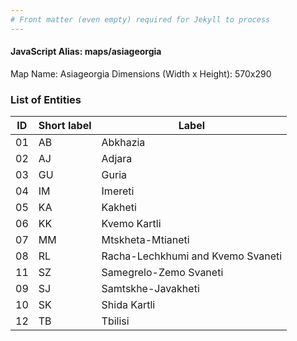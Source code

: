 ```yaml
---
# Front matter (even empty) required for Jekyll to process
---
```


#### JavaScript Alias: maps/asiageorgia

Map Name: Asiageorgia
Dimensions (Width x Height): 570x290





### List of Entities

ID | Short label | Label
---|---|---|
01|AB|Abkhazia
02|AJ|Adjara
03|GU|Guria
04|IM|Imereti
05|KA|Kakheti
06|KK|Kvemo Kartli
07|MM|Mtskheta-Mtianeti
08|RL|Racha-Lechkhumi and Kvemo Svaneti
11|SZ|Samegrelo-Zemo Svaneti
09|SJ|Samtskhe-Javakheti
10|SK|Shida Kartli
12|TB|Tbilisi

